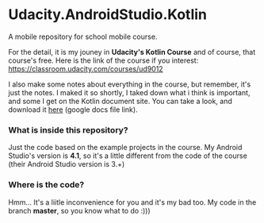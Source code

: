 # Udacity.AndroidStudio.Kotlin
A mobile repository for school mobile course.

For the detail, it is my jouney in **Udacity's Kotlin Course** and of course, that course's free.
Here is the link of the course if you interest: https://classroom.udacity.com/courses/ud9012

I also make some notes about everything in the course, but remember, it's just the notes.
I maked it so shortly, I taked down what i think is important, and some I get on the Kotlin document site.
You can take a look, and download it [here](https://docs.google.com/document/d/19wrbesPPkXLwqrV5gK7uPXbq8HO6lGvJIVJ5IkzfODM/edit?usp=sharing) (google docs file link).



### What is inside this repository?
Just the code based on the example projects in the course.
My Android Studio's version is **4.1**, so it's a little different from the code of the course (their Android Studio version is 3.+) 


### Where is the code?
Hmm... It's a liitle inconvenience for you and it's my bad too. My code in the branch **master**, so you know what to do :)))
